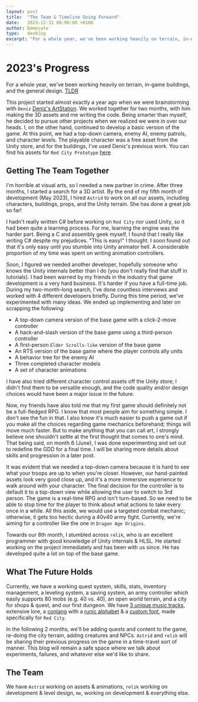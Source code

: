 ```yaml
---
layout: post
title:  "The Team & Timeline Going Forward"
date:   2023-12-31 00:00:00 +0100
author: Demecate
type:   devblog
excerpt: "For a whole year, we've been working heavily on terrain, in-game buildings, and the general design."
---
```


# 2023's Progress

For a whole year, we've been working heavily on terrain, in-game buildings, and the general design. [TLDR](#what-the-future-holds)

This project started almost exactly a year ago when we were brainstorming with `Deniz` [Deniz's ArtStation](https://www.artstation.com/denizgur). We worked together for two months, with him making the 3D assets and me writing the code. Being smarter than myself, he decided to pursue other projects when we realized we were in over our heads. I, on the other hand, continued to develop a basic version of the game. At this point, we had a top-down camera, enemy AI, enemy patrols, and character levels. The playable character was a free asset from the Unity store, and for the buildings, I've used Deniz's previous work. You can find his assets for `Red City Prototype` [here](https://www.artstation.com/artwork/XgPgqy)

## Getting The Team Together

I'm horrible at visual arts, so I needed a new partner in crime. After three months, I started a search for a 3D artist. By the end of my fifth month of development (May 2023), I hired `Astrid` to work on all our assets, including characters, buildings, props, and the Unity terrain. She has done a great job so far!

I hadn't really written C# before working on `Red City` nor used Unity, so it had been quite a learning process. For me, learning the engine was the harder part. Being a C and assembly geek myself, I found that I really like writing C# despite my prejudices. "This is easy!" I thought. I soon found out that it's only easy until you stumble into Unity animator hell. A considerable proportion of my time was spent on writing animation controllers.

Soon, I figured we needed another developer, hopefully someone who knows the Unity internals better than I do (you don't really find that stuff in tutorials). I had been warned by my friends in the industry that game development is a very hard business. It's harder if you have a full-time job. During my two-month-long search, I've done countless interviews and worked with 4 different developers briefly. During this time period, we've experimented with many ideas. We ended up implementing and later on scrapping the following:

- A top-down camera version of the base game with a click-2-move controller
- A hack-and-slash version of the base game using a third-person controller
- A first-person `Elder Scrolls-like` version of the base game
- An RTS version of the base game where the player controls ally units
- A behavior tree for the enemy AI
- Three completed character models
- A set of character animations

I have also tried different character control assets off the Unity store; I didn't find them to be versatile enough, and the code quality and/or design choices would have been a major issue in the future.

Now, my friends have also told me that my first game should definitely not be a full-fledged RPG. I know that most people aim for something simple. I don't see the fun in that. I also know it's much easier to push a game out if you make all the choices regarding game mechanics beforehand; things will move much faster. But to make anything that you can call art, I strongly believe one shouldn't settle at the first thought that comes to one's mind. That being said, on month 6 (June), I was done experimenting and set out to redefine the GDD for a final time. I will be sharing more details about skills and progression in a later post.

It was evident that we needed a top-down camera because it is hard to see what your troops are up to when you're closer. However, our hand-painted assets look very good close up, and it's a more immersive experience to walk around with your character. The final decision for the controller is to default it to a top-down view while allowing the user to switch to 3rd person. The game is a real-time RPG and isn't turn-based. So we need to be able to stop time for the player to think about what actions to take every once in a while. All this aside, we would use a targeted combat mechanic; otherwise, it gets too hectic during a 40v40 army fight. Currently, we're aiming for a controller like the one in `Dragon Age Origins`.

Towards our 8th month, I stumbled across `relik`, who is an excellent programmer with good knowledge of Unity internals & HLSL. He started working on the project immediately and has been with us since. He has developed quite a lot on top of the base game.

## What The Future Holds

Currently, we have a working quest system, skills, stats, inventory management, a leveling system, a saving system, an army controller which easily supports 80 mobs (e.g. 40 vs. 40), an open world terrain, and a city for shops & quest, and our first dungeon. We have [3 unique music tracks](https://redcity.ink/music/), extensive lore, a [conlang](https://redcity.ink/lore/) with a [runic alphabet](https://runes.redcity.ink) & a [custom font](https://runes.redcity.ink/fonts/S1-Regular.ttf), made specifically for `Red City`.

In the following 2 months, we'll be adding quests and content to the game, re-doing the city terrain, adding creatures and NPCs. `Astrid` and `relik` will be sharing their previous progress on the game in a time-travel sort of manner. This blog will remain a safe space where we talk about experiments, failures, and whatever else we'd like to share.

## The Team

We have 
`Astrid` working on assets & animations, `relik` working on development & level design, `me`, working on development & everything else.
